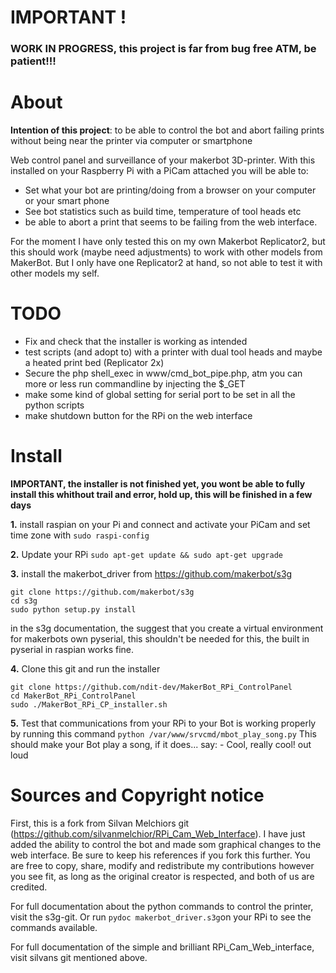 # IMPORTANT !
### WORK IN PROGRESS, this project is far from bug free ATM, be patient!!!

# About
<b>Intention of this project</b>: to be able to control the bot and abort failing prints without being near the printer via computer or smartphone

Web control panel and surveillance of your makerbot 3D-printer.
With this installed on your Raspberry Pi with a PiCam attached you will be able to:
 - Set what your bot are printing/doing from a browser on your computer or your smart phone
 - See bot statistics such as build time, temperature of tool heads etc
 - be able to abort a print that seems to be failing from the web interface.

For the moment I have only tested this on my own Makerbot Replicator2, but this should work (maybe need adjustments) to work with other models from MakerBot. But I only have one Replicator2 at hand, so not able to test it with other models my self.

# TODO
 - Fix and check that the installer is working as intended
 - test scripts (and adopt to) with a printer with dual tool heads and maybe a heated print bed (Replicator 2x)
 - Secure the php shell_exec in www/cmd_bot_pipe.php, atm you can more or less run commandline by injecting the $_GET
 - make some kind of global setting for serial port to be set in all the python scripts
 - make shutdown button for the RPi on the web interface

# Install
<b>IMPORTANT, the installer is not finished yet, you wont be able to fully install this whithout trail and error, hold up, this will be finished in a few days</b>

<b>1.</b> install raspian on your Pi and connect and activate your PiCam and set time zone with
```sudo raspi-config```

<b>2.</b> Update your RPi
```sudo apt-get update && sudo apt-get upgrade```

<b>3.</b> install the makerbot_driver from https://github.com/makerbot/s3g
```
git clone https://github.com/makerbot/s3g
cd s3g
sudo python setup.py install
```

in the s3g documentation, the suggest that you create a virtual environment for makerbots own pyserial, this shouldn't be needed for this, the built in pyserial in raspian works fine.

<b>4.</b> Clone this git and run the installer
```
git clone https://github.com/ndit-dev/MakerBot_RPi_ControlPanel
cd MakerBot_RPi_ControlPanel
sudo ./MakerBot_RPi_CP_installer.sh
```

<b>5.</b> Test that communications from your RPi to your Bot is working properly by running this command
```python /var/www/srvcmd/mbot_play_song.py```
This should make your Bot play a song, if it does... say: - Cool, really cool! out loud

# Sources and Copyright notice
First, this is a fork from Silvan Melchiors git (https://github.com/silvanmelchior/RPi_Cam_Web_Interface). I have just added the ability to control the bot and made som graphical changes to the web interface. Be sure to keep his references if you fork this further.
You are free to copy, share, modify and redistribute my contributions however you see fit, as long as the original creator is respected, and both of us are credited.


For full documentation about the python commands to control the printer, visit the s3g-git.
Or run ```pydoc makerbot_driver.s3g```on your RPi to see the commands available.

For full documentation of the simple and brilliant RPi_Cam_Web_interface, visit silvans git mentioned above.
